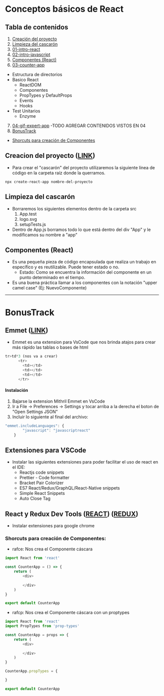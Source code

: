 # Conceptos básicos de React

## Tabla de contenidos
1. [Creación del proyecto](#creación-del-proyecto)
2. [Limpieza del cascarón](#limpieza-del-cascarón)
3. [01-intro-react](https://github.com/ArakakiAriel/react-for-dummies/tree/master/01-intro-react)
4. [02-intro-javascript](https://github.com/ArakakiAriel/react-for-dummies/tree/master/02-intro-javascript)
5. [Componentes (React)](#componentes-react)
6. [03-counter-app](https://github.com/ArakakiAriel/react-for-dummies/tree/master/03-counter-app)
  - Estructura de directorios
  - Basico React
    -  ReactDOM
      - Componentes
      - PropTypes y DefaultProps
      - Events
      - Hooks
  - Test Unitarios
      - Enzyme
7. [04-gif-expert-app](https://github.com/ArakakiAriel/react-for-dummies/tree/master/04-gif-expert-app)
  -TODO AGREGAR CONTENIDOS VISTOS EN 04
100. [BonusTrack](#bonustrack)
  - [Shorcuts para creación de Componentes](#shorchuts-para-creación-de-componentes)

## Creacion del proyecto ([LINK](https://reactjs.org/docs/create-a-new-react-app.html))
- Para crear el "cascarón" del proyecto utilizaremos la siguiente línea de código en la carpeta raíz donde la querramos.
``` 
npx create-react-app nombre-del-proyecto
```


## Limpieza del cascarón
- Borraremos los siguientes elementos dentro de la carpeta src
  1. App.test
  2. logo.svg
  3. setupTests.js
- Dentro de App.js borramos todo lo que está dentro del div "App" y le modificamos su nombre a "app"

## Componentes (React)
- Es una pequeña pieza de código encapsulada que realiza un trabajo en específico y es reutilizable. Puede tener estado o no.
  - Estado: Como se encuentra la información del componente en un punto determinado en el tiempo.
- Es una buena práctica llamar a los componentes con la notación "upper camel case" (Ej: NuevoComponente)


-------------------------
# BonusTrack 

## Emmet ([LINK](https://emmet.io/))
- Emmet es una extension para VsCode que nos brinda atajos para crear más rápido las tablas o bases de html

```javascript
tr>td*3 (nos va a crear)
      <tr>
        <td></td>
        <td></td>
        <td></td>
      </tr>
```

#### Instalación
1. Bajarse la extension Mithril Emmet en VsCode
2. Ir a File -> Preferences -> Settings y tocar arriba a la derecha el boton de "Open Settings JSON"
3. Incluir lo siguiente al final del archivo:
```javascript
"emmet.includeLanguages": {
        "javascript": "javascriptreact"
    }
```

## Extensiones para VSCode
- Instalar las siguientes extensiones para poder facilitar el uso de react en el IDE:
  - Reactjs code snippets
  - Prettier - Code formatter
  - Bracket Pair Colorizer
  - ES7 React/Redux/GraphQL/React-Native snippets
  - Simple React Snippets
  - Auto Close Tag


## React y Redux Dev Tools ([REACT](https://chrome.google.com/webstore/detail/react-developer-tools/fmkadmapgofadopljbjfkapdkoienihi?hl=en)) ([REDUX](https://chrome.google.com/webstore/detail/redux-devtools/lmhkpmbekcpmknklioeibfkpmmfibljd/related?hl=en)) 
- Instalar extensiones para google chrome


### Shorcuts para creación de Componentes:

- rafce: Nos crea el Componente cáscara 
```js
import React from 'react'

const CounterApp = () => {
    return (
        <div>
            
        </div>
    )
}

export default CounterApp
```

- rafcp: Nos crea el Componente cáscara con un proptypes
```js
import React from 'react'
import PropTypes from 'prop-types'

const CounterApp = props => {
    return (
        <div>
            
        </div>
    )
}

CounterApp.propTypes = {

}

export default CounterApp
```


